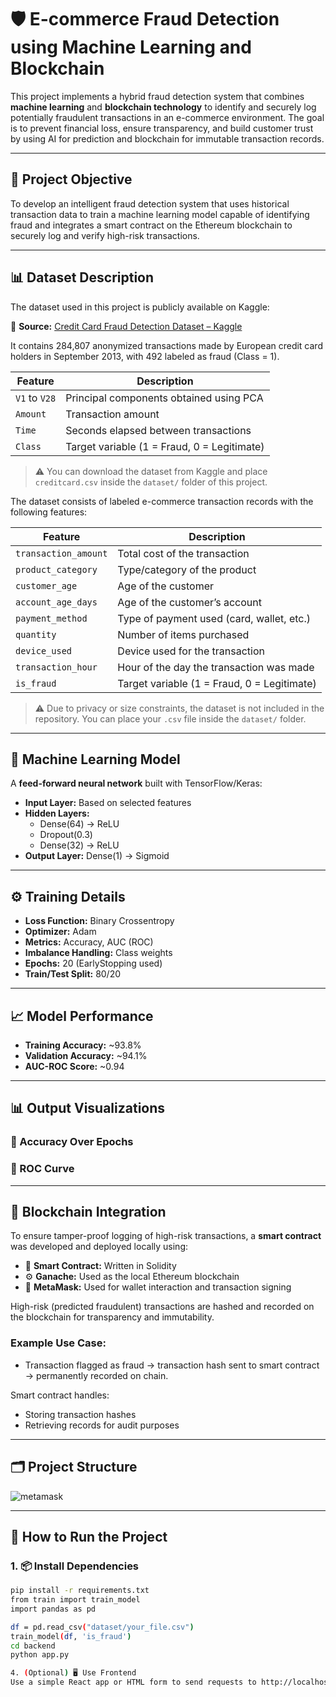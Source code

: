 # 🛡️ E-commerce Fraud Detection using Machine Learning and Blockchain

This project implements a hybrid fraud detection system that combines **machine learning** and **blockchain technology** to identify and securely log potentially fraudulent transactions in an e-commerce environment. The goal is to prevent financial loss, ensure transparency, and build customer trust by using AI for prediction and blockchain for immutable transaction records.

---

## 🎯 Project Objective

To develop an intelligent fraud detection system that uses historical transaction data to train a machine learning model capable of identifying fraud and integrates a smart contract on the Ethereum blockchain to securely log and verify high-risk transactions.

---
## 📊 Dataset Description

The dataset used in this project is publicly available on Kaggle:

📎 **Source:** [Credit Card Fraud Detection Dataset – Kaggle](https://www.kaggle.com/datasets/mlg-ulb/creditcardfraud)

It contains 284,807 anonymized transactions made by European credit card holders in September 2013, with 492 labeled as fraud (Class = 1).

| Feature              | Description                                  |
|----------------------|----------------------------------------------|
| `V1` to `V28`        | Principal components obtained using PCA      |
| `Amount`             | Transaction amount                           |
| `Time`               | Seconds elapsed between transactions         |
| `Class`              | Target variable (1 = Fraud, 0 = Legitimate)  |

> ⚠️ You can download the dataset from Kaggle and place `creditcard.csv` inside the `dataset/` folder of this project.


The dataset consists of labeled e-commerce transaction records with the following features:

| Feature              | Description                                  |
|----------------------|----------------------------------------------|
| `transaction_amount` | Total cost of the transaction                |
| `product_category`   | Type/category of the product                 |
| `customer_age`       | Age of the customer                          |
| `account_age_days`   | Age of the customer’s account                |
| `payment_method`     | Type of payment used (card, wallet, etc.)    |
| `quantity`           | Number of items purchased                    |
| `device_used`        | Device used for the transaction              |
| `transaction_hour`   | Hour of the day the transaction was made     |
| `is_fraud`           | Target variable (1 = Fraud, 0 = Legitimate)  |

> ⚠️ Due to privacy or size constraints, the dataset is not included in the repository. You can place your `.csv` file inside the `dataset/` folder.

---

## 🧠 Machine Learning Model

A **feed-forward neural network** built with TensorFlow/Keras:

- **Input Layer:** Based on selected features
- **Hidden Layers:**  
  - Dense(64) → ReLU  
  - Dropout(0.3)  
  - Dense(32) → ReLU  
- **Output Layer:** Dense(1) → Sigmoid

---

## ⚙️ Training Details

- **Loss Function:** Binary Crossentropy  
- **Optimizer:** Adam  
- **Metrics:** Accuracy, AUC (ROC)  
- **Imbalance Handling:** Class weights  
- **Epochs:** 20 (EarlyStopping used)  
- **Train/Test Split:** 80/20

---

## 📈 Model Performance

- **Training Accuracy:** ~93.8%  
- **Validation Accuracy:** ~94.1%  
- **AUC-ROC Score:** ~0.94

---

## 📊 Output Visualizations

### 📌 Accuracy Over Epochs


### 📌 ROC Curve


---

## 🔗 Blockchain Integration

To ensure tamper-proof logging of high-risk transactions, a **smart contract** was developed and deployed locally using:

- 🧠 **Smart Contract:** Written in Solidity
- ⚙️ **Ganache:** Used as the local Ethereum blockchain
- 🦊 **MetaMask:** Used for wallet interaction and transaction signing

High-risk (predicted fraudulent) transactions are hashed and recorded on the blockchain for transparency and immutability.

### Example Use Case:
- Transaction flagged as fraud → transaction hash sent to smart contract → permanently recorded on chain.

Smart contract handles:
- Storing transaction hashes
- Retrieving records for audit purposes

---


## 🗂️ Project Structure
![metamask](https://github.com/user-attachments/assets/b39bde8b-1a69-4726-8263-092d42575487)


---

## 🚀 How to Run the Project

### 1. 📦 Install Dependencies
```bash
pip install -r requirements.txt
from train import train_model
import pandas as pd

df = pd.read_csv("dataset/your_file.csv")
train_model(df, 'is_fraud')
cd backend
python app.py

4. (Optional) 🖥 Use Frontend
Use a simple React app or HTML form to send requests to http://localhost:5000/predict.

